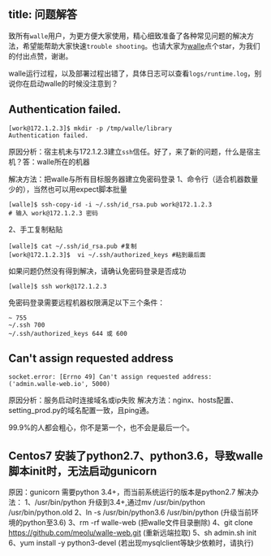 title: 问题解答
---
致所有`walle`用户，为更方便大家使用，精心细致准备了各种常见问题的解决方法，希望能帮助大家快速`trouble shooting`。也请大家为[walle](https://github.com/meolu/walle-web)点个star，为我们的付出点赞，谢谢。

walle运行过程，以及部署过程出错了，具体日志可以查看`logs/runtime.log`，别说你在启动walle的时候没注意到？

Authentication failed.
------------------
```
[work@172.1.2.3]$ mkdir -p /tmp/walle/library
Authentication failed.
```
原因分析：宿主机未与172.1.2.3建立`ssh`信任。好了，来了新的问题，什么是宿主机？答：walle所在的机器

解决方法：把walle与所有目标服务器建立免密码登录
1、命令行（适合机器数量少的），当然也可以用expect脚本批量
```
[walle]$ ssh-copy-id -i ~/.ssh/id_rsa.pub work@172.1.2.3
# 输入 work@172.1.2.3 密码
```

2、手工复制粘贴
```
[walle]$ cat ~/.ssh/id_rsa.pub #复制
[work@172.1.2.3]$  vi ~/.ssh/authorized_keys #粘到最后面
```

如果问题仍然没有得到解决，请确认免密码登录是否成功
```
[walle]$ ssh work@172.1.2.3
```

免密码登录需要远程机器权限满足以下三个条件：
```
~ 755
~/.ssh 700
~/.ssh/authorized_keys 644 或 600
```


Can't assign requested address
------------------------------
```
socket.error: [Errno 49] Can't assign requested address: ('admin.walle-web.io', 5000)
```
原因分析：服务启动时连接域名或ip失败
解决方法：nginx、hosts配置、setting_prod.py的域名配置一致，且ping通。

99.9%的人都会粗心，你不是第一个，也不会是最后一个。

Centos7 安装了python2.7、python3.6，导致walle脚本init时，无法启动gunicorn
--------------------
原因：gunicorn 需要python 3.4+，而当前系统运行的版本是python2.7
解决办法：
  1、/usr/bin/python 升级到3.4+,通过mv /usr/bin/python /usr/bin/python.old
  2、ln -s /usr/bin/python3.6 /usr/bin/python (升级当前环境的python至3.6)
  3、rm -rf walle-web (把walle文件目录删除)
  4、git clone https://github.com/meolu/walle-web.git (重新远端拉取)
  5、sh admin.sh init
  6、yum install -y python3-devel (若出现mysqlclient等缺少依赖时，请执行)
  
  
  
  
